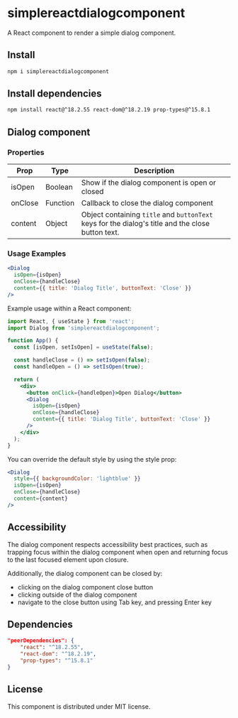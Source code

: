 # simplereactdialogcomponent

A React component to render a simple dialog component.

## Install

```bash
npm i simplereactdialogcomponent
```

## Install dependencies

```bash
npm install react@^18.2.55 react-dom@^18.2.19 prop-types@^15.8.1
```

## Dialog component

### Properties

| Prop    | Type     | Description                                                                                       |
| ------- | -------- | ------------------------------------------------------------------------------------------------- |
| isOpen  | Boolean  | Show if the dialog component is open or closed                                                    |
| onClose | Function | Callback to close the dialog component                                                            |
| content | Object   | Object containing `title` and `buttonText` keys for the dialog's title and the close button text. |

### Usage Examples

```jsx
<Dialog
  isOpen={isOpen}
  onClose={handleClose}
  content={{ title: 'Dialog Title', buttonText: 'Close' }}
/>
```

Example usage within a React component:

```jsx
import React, { useState } from 'react';
import Dialog from 'simplereactdialogcomponent';

function App() {
  const [isOpen, setIsOpen] = useState(false);

  const handleClose = () => setIsOpen(false);
  const handleOpen = () => setIsOpen(true);

  return (
    <div>
      <button onClick={handleOpen}>Open Dialog</button>
      <Dialog
        isOpen={isOpen}
        onClose={handleClose}
        content={{ title: 'Dialog Title', buttonText: 'Close' }}
      />
    </div>
  );
}
```

You can override the default style by using the style prop:

```jsx
<Dialog
  style={{ backgroundColor: 'lightblue' }}
  isOpen={isOpen}
  onClose={handleClose}
  content={content}
/>
```

## Accessibility

The dialog component respects accessibility best practices, such as trapping focus within the dialog component when open and returning focus to the last focused element upon closure.

Additionally, the dialog component can be closed by:

- clicking on the dialog component close button
- clicking outside of the dialog component
- navigate to the close button using Tab key, and pressing Enter key

## Dependencies

```json
"peerDependencies": {
    "react": "^18.2.55",
    "react-dom": "^18.2.19",
    "prop-types": "^15.8.1"
}
```

## License

This component is distributed under MIT license.
